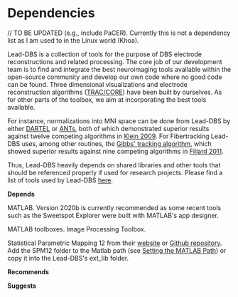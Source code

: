 # Dependencies

// TO BE UPDATED \(e.g., include PaCER\). Currently this is not a dependency list as I am used to in the Linux world \(Khoa\).

Lead-DBS is a collection of  tools for the purpose of DBS electrode reconstructions and related processing. The core job of our development team is to find and integrate the best neuroimaging tools available within the open-source community and develop our own code where no good code can be found. Three dimensional visualizations and electrode reconstruction algorithms \([TRAC/CORE](http://www.sciencedirect.com/science/article/pii/S1053811914009938)\) have been built by ourselves. As for other parts of the toolbox, we aim at incorporating the best tools available. 

For instance, normalizations into MNI space can be done from Lead-DBS by either [DARTEL](http://www.fil.ion.ucl.ac.uk/spm/software/spm12/) or [ANTs](http://stnava.github.io/ANTs/), both of which demonstrated superior results against twelve competing algorithms in [Klein 2009](http://www.ncbi.nlm.nih.gov/pubmed/19195496). For Fibertracking Lead-DBS uses, among other routines, the [Gibbs' tracking algorithm](https://www.uniklinik-freiburg.de/mr-en/research-groups/diffperf/fibertools.html), which showed superior results against nine competing algorithms in [Fillard 2011](http://www.ncbi.nlm.nih.gov/pubmed/21256221). 

Thus, Lead-DBS heavily depends on shared libraries and other tools that should be referenced properly if used for research projects. Please find a list of tools used by Lead-DBS [here](http://www.lead-dbs.org/?page_id=1126).

**Depends**

MATLAB. Version 2020b is currently recommended as some recent tools such as the Sweetspot Explorer were built with MATLAB's app designer. 

MATLAB toolboxes. Image Processing Toolbox.

Statistical Parametric Mapping 12 from their [website](https://www.fil.ion.ucl.ac.uk/spm/software/spm12/) or [Github repository](https://github.com/spm/spm12). Add the SPM12 folder to the Matlab path \(see [Setting the MATLAB Path](installation/setting-a-path-for-_lead-dbs_-in-matlab.md)\) or copy it into the Lead-DBS's ext\_lib folder.

**Recommends**

**Suggests**

